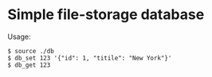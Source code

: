 Simple file-storage database 
====

Usage:

```
$ source ./db 
$ db_set 123 '{"id": 1, "titile": "New York"}'
$ db_get 123 
```


